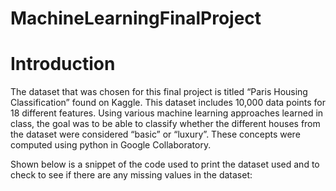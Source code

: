 # MachineLearningFinalProject
# Introduction 
The dataset that was chosen for this final project is titled “Paris Housing Classification” found on Kaggle. This dataset includes 10,000 data points for 18 different features. Using various machine learning approaches learned in class, the goal was to be able to classify whether the different houses from the dataset were considered “basic” or “luxury”. These concepts were computed using python in Google Collaboratory.

Shown below is a snippet of the code used to print the dataset used and to check to see if there are any missing values in the dataset: 
